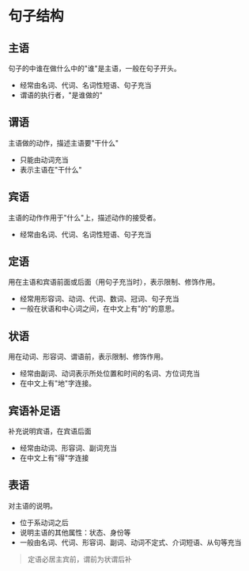 # 句子结构

## 主语

句子的中谁在做什么中的"谁"是主语，一般在句子开头。

- 经常由名词、代词、名词性短语、句子充当
- 谓语的执行者，"是谁做的"

## 谓语

主语做的动作，描述主语要"干什么"

- 只能由动词充当
- 表示主语在"干什么"

## 宾语

主语的动作作用于"什么"上，描述动作的接受者。

- 经常由名词、代词、名词性短语、句子充当

## 定语

用在主语和宾语前面或后面（用句子充当时），表示限制、修饰作用。

- 经常用形容词、动词、代词、数词、冠词、句子充当
- 一般在状语和中心词之间，在中文上有"的"的意思。

## 状语

用在动词、形容词、谓语前，表示限制、修饰作用。

- 经常由副词、动词表示所处位置和时间的名词、方位词充当
- 在中文上有"地"字连接。

## 宾语补足语

补充说明宾语，在宾语后面

- 经常由动词、形容词、副词充当
- 在中文上有"得"字连接

## 表语

对主语的说明。

- 位于系动词之后
- 说明主语的其他属性：状态、身份等
- 一般由名词、代词、形容词、副词、动词不定式、介词短语、从句等充当

> 定语必居主宾前，谓前为状谓后补



